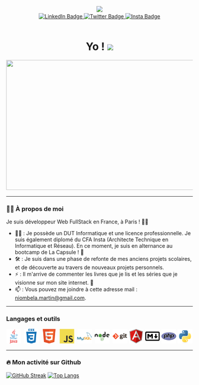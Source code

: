 <div id="header" align="center">
  <img src="https://media.giphy.com/media/jdPMeyv9rn0hZHh8n9/giphy.gif" width="150" />
  
  <div id="badges">
    <a href="https://www.linkedin.com/in/martin-stephen-niombela-182520237/">
      <img src="https://img.shields.io/badge/LinkedIn-blue?style=for-the-badge&logo=linkedin&logoColor=white" alt="LinkedIn Badge"/>
    </a>
    <a href="https://x.com/da_whistler">
      <img src="https://img.shields.io/badge/Twitter-black?style=for-the-badge&logo=twitter&logoColor=white" alt="Twitter Badge"/>
    </a>
    <a href="https://www.instagram.com/da.whistler/">
      <img src="https://img.shields.io/badge/Instagram-ff69b4?style=for-the-badge&logo=instagram&logoColor=white" alt="Insta Badge"/>
    </a>
  </div>
  
  <img src="https://komarev.com/ghpvc/?username=Mar-Nb&style=flat-square&color=blue" alt=""/>
  
  <h1>
    Yo !
    <img src="https://media.giphy.com/media/hvRJCLFzcasrR4ia7z/giphy.gif" width="30"/>
  </h1>
</div>

<div align="center">
  <img src="https://media.giphy.com/media/dWesBcTLavkZuG35MI/giphy.gif" width="600" height="350" />
</div>

---

### 👨‍💻 À propos de moi

Je suis développeur Web FullStack en France, à Paris ! 🙆‍♂️

- 👨‍🎓 : Je possède un DUT Informatique et une licence professionnelle. Je suis également diplomé du CFA Insta (Architecte Technique en Informatique et Réseau). En ce moment, je suis en alternance au bootcamp de La Capsule ! 🚀
- 🛠️ : Je suis dans une phase de refonte de mes anciens projets scolaires, et de découverte au travers de nouveaux projets personnels.
- ⚡ : Il m'arrive de commenter les livres que je lis et les séries que je visionne sur mon site internet. 👀
- 📫 : Vous pouvez me joindre à cette adresse mail : <niombela.martin@gmail.com>.

---

### Langages et outils

<div>
  <img src="https://github.com/devicons/devicon/blob/master/icons/java/java-original-wordmark.svg" title="Java" alt="Java" width="40" height="40"/>&nbsp;
  <img src="https://github.com/devicons/devicon/blob/master/icons/css3/css3-plain-wordmark.svg"  title="CSS3" alt="CSS" width="40" height="40"/>&nbsp;
  <img src="https://github.com/devicons/devicon/blob/master/icons/html5/html5-original.svg" title="HTML5" alt="HTML" width="40" height="40"/>&nbsp;
  <img src="https://github.com/devicons/devicon/blob/master/icons/javascript/javascript-original.svg" title="JavaScript" alt="JavaScript" width="40" height="40"/>&nbsp;
  <img src="https://github.com/devicons/devicon/blob/master/icons/mysql/mysql-original-wordmark.svg" title="MySQL"  alt="MySQL" width="40" height="40"/>&nbsp;
  <img src="https://github.com/devicons/devicon/blob/master/icons/nodejs/nodejs-original-wordmark.svg" title="NodeJS" alt="NodeJS" width="40" height="40"/>&nbsp;
  <img src="https://github.com/devicons/devicon/blob/master/icons/git/git-original-wordmark.svg" title="Git" **alt="Git" width="40" height="40"/>
  <img src="https://github.com/devicons/devicon/blob/master/icons/angularjs/angularjs-original.svg" title="Angular" **alt="Angular" width="40" height="40"/>
  <img src="https://github.com/devicons/devicon/blob/master/icons/markdown/markdown-original.svg" title="Markdown" **alt="Markdown" width="40" height="40"/>
  <img src="https://github.com/devicons/devicon/blob/master/icons/php/php-original.svg" title="PHP" **alt="PHP" width="40" height="40"/>
  <img src="https://github.com/devicons/devicon/blob/master/icons/python/python-original.svg" title="Python" **alt="Python" width="40" height="40"/>
</div>

---

### 🔥 Mon activité sur Github

[![GitHub Streak](http://github-readme-streak-stats.herokuapp.com?user=Mar-Nb&theme=chartreuse-dark&date_format=j%20M%5B%20Y%5D)](https://git.io/streak-stats)
[![Top Langs](https://github-readme-stats.vercel.app/api/top-langs/?username=Mar-Nb&layout=compact&theme=vision-friendly-dark)](https://github.com/anuraghazra/github-readme-stats)

<!--
**Mar-Nb/Mar-Nb** is a ✨ _special_ ✨ repository because its `README.md` (this file) appears on your GitHub profile.

Here are some ideas to get you started:

- 🔭 I’m currently working on ...
- 🌱 I’m currently learning ...
- 👯 I’m looking to collaborate on ...
- 🤔 I’m looking for help with ...
- 💬 Ask me about ...
- 📫 How to reach me: ...
- 😄 Pronouns: ...
- ⚡ Fun fact: ...
-->
